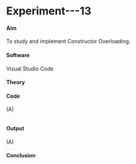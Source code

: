 # Experiment---13           

#### Aim 
To study and implement Constructor Overloading. 

#### Software                      
Visual Studio Code 
#### Theory  

#### Code 
(A) <br> 
```
```

#### Output  
(A) <br>
![]() 

#### Conclusion 

